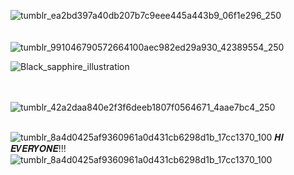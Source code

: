 ![tumblr_ea2bd397a40db207b7c9eee445a443b9_06f1e296_250](https://github.com/user-attachments/assets/a64d5bee-558b-4842-aa9e-bc73e3c65359) ⠀⠀⠀⠀⠀⠀⠀⠀⠀⠀⠀⠀⠀⠀⠀⠀⠀⠀⠀⠀⠀⠀⠀⠀⠀⠀⠀⠀⠀⠀⠀⠀⠀⠀⠀⠀⠀⠀⠀⠀⠀⠀⠀⠀⠀⠀⠀⠀⠀⠀⠀⠀⠀⠀⠀⠀⠀⠀⠀![tumblr_991046790572664100aec982ed29a930_42389554_250](https://github.com/user-attachments/assets/4fa71314-784b-4b67-8736-470332488d5e)

![Black_sapphire_illustration](https://github.com/user-attachments/assets/caba8305-ceef-47da-b18a-0f1aab59b71b)

⠀⠀⠀⠀⠀⠀⠀⠀⠀⠀⠀⠀⠀⠀⠀⠀⠀⠀⠀⠀⠀⠀⠀⠀⠀⠀⠀⠀⠀⠀⠀⠀⠀⠀⠀⠀⠀⠀⠀⠀⠀⠀⠀⠀⠀⠀⠀⠀⠀⠀⠀⠀⠀⠀⠀⠀⠀⠀⠀⠀⠀⠀⠀⠀⠀⠀⠀⠀⠀⠀⠀⠀⠀![tumblr_42a2daa840e2f3f6deeb1807f0564671_4aae7bc4_250](https://github.com/user-attachments/assets/a12b0d54-3703-4c14-91ab-3fab8252707a)

⠀⠀⠀⠀⠀⠀⠀⠀⠀⠀⠀⠀⠀⠀⠀⠀⠀⠀⠀⠀⠀⠀⠀⠀⠀⠀⠀⠀![tumblr_8a4d0425af9360961a0d431cb6298d1b_17cc1370_100](https://github.com/user-attachments/assets/d1548aef-2384-479e-ab55-dfc6d4da2b11) 𝑯𝑰 𝑬𝑽𝑬𝑹𝒀𝑶𝑵𝑬!!!![tumblr_8a4d0425af9360961a0d431cb6298d1b_17cc1370_100](https://github.com/user-attachments/assets/22b38771-e282-4be4-8521-4062de47ccd8)

